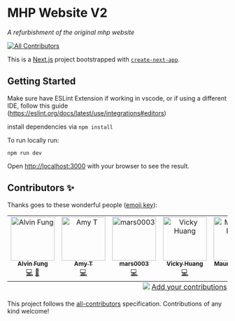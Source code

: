 # MHP Website V2

_A refurbishment of the original mhp website_

[![All Contributors](https://img.shields.io/badge/all_contributors-2-orange.svg?style=flat-square)](#contributors)

This is a [Next.js](https://nextjs.org/) project bootstrapped with [`create-next-app`](https://github.com/vercel/next.js/tree/canary/packages/create-next-app).

## Getting Started

Make sure have ESLint Extension if working in vscode, or if using a different IDE, follow this guide (https://eslint.org/docs/latest/use/integrations#editors)

install dependencies via
`npm install`

To run locally run:

`npm run dev`

Open [http://localhost:3000](http://localhost:3000) with your browser to see the result.



## Contributors ✨

Thanks goes to these wonderful people ([emoji key](https://allcontributors.org/docs/en/emoji-key)):
<!-- ALL-CONTRIBUTORS-LIST:START - Do not remove or modify this section -->
<!-- prettier-ignore-start -->
<!-- markdownlint-disable -->
<table>
  <tbody>
    <tr>
      <td align="center" valign="top" width="14.28%"><a href="https://github.com/fung-alvin"><img src="https://avatars.githubusercontent.com/u/164455066?v=4?s=100" width="100px;" alt="Alvin Fung"/><br /><sub><b>Alvin Fung</b></sub></a><br /><a href="https://github.com/monash-human-power/MHP_Website_V2/commits?author=fung-alvin" title="Code">💻</a> <a href="https://github.com/monash-human-power/MHP_Website_V2/commits?author=fung-alvin" title="Documentation">📖</a></td>
      <td align="center" valign="top" width="14.28%"><a href="https://github.com/AmyTjea"><img src="https://avatars.githubusercontent.com/u/49554284?v=4?s=100" width="100px;" alt="Amy T"/><br /><sub><b>Amy T</b></sub></a><br /><a href="https://github.com/monash-human-power/MHP_Website_V2/commits?author=AmyTjea" title="Code">💻</a></td>
      <td align="center" valign="top" width="14.28%"><a href="https://github.com/mars0003"><img src="https://avatars.githubusercontent.com/u/127728772?v=4?s=100" width="100px;" alt="mars0003"/><br /><sub><b>mars0003</b></sub></a><br /><a href="https://github.com/monash-human-power/MHP_Website_V2/commits?author=mars0003" title="Code">💻</a></td>
      <td align="center" valign="top" width="14.28%"><a href="https://github.com/viggy21"><img src="https://avatars.githubusercontent.com/u/103304397?v=4?s=100" width="100px;" alt="Vicky Huang"/><br /><sub><b>Vicky Huang</b></sub></a><br /><a href="https://github.com/monash-human-power/MHP_Website_V2/commits?author=viggy21" title="Code">💻</a></td>
      <td align="center" valign="top" width="14.28%"><a href="https://github.com/maureen1907"><img src="https://avatars.githubusercontent.com/u/126831873?v=4?s=100" width="100px;" alt="Maureen Pham"/><br /><sub><b>Maureen Pham</b></sub></a><br /><a href="https://github.com/monash-human-power/MHP_Website_V2/commits?author=maureen1907" title="Code">💻</a></td>
      <td align="center" valign="top" width="14.28%"><a href="https://github.com/nkat001"><img src="https://avatars.githubusercontent.com/u/153081137?v=4?s=100" width="100px;" alt="nkat001"/><br /><sub><b>nkat001</b></sub></a><br /><a href="https://github.com/monash-human-power/MHP_Website_V2/commits?author=nkat001" title="Code">💻</a></td>
      <td align="center" valign="top" width="14.28%"><a href="https://github.com/NgocDuy1234"><img src="https://avatars.githubusercontent.com/u/155885179?v=4?s=100" width="100px;" alt="NgocDuy1234"/><br /><sub><b>NgocDuy1234</b></sub></a><br /><a href="https://github.com/monash-human-power/MHP_Website_V2/commits?author=NgocDuy1234" title="Code">💻</a></td>
    </tr>
  </tbody>
  <tfoot>
    <tr>
      <td align="center" size="13px" colspan="7">
        <img src="https://raw.githubusercontent.com/all-contributors/all-contributors-cli/1b8533af435da9854653492b1327a23a4dbd0a10/assets/logo-small.svg">
          <a href="https://all-contributors.js.org/docs/en/bot/usage">Add your contributions</a>
        </img>
      </td>
    </tr>
  </tfoot>
</table>

<!-- markdownlint-restore -->
<!-- prettier-ignore-end -->

<!-- ALL-CONTRIBUTORS-LIST:END -->

<!-- ALL-CONTRIBUTORS-LIST:START - Do not remove or modify this section -->
<!-- prettier-ignore-start -->
<!-- markdownlint-disable -->

<!-- markdownlint-restore -->
<!-- prettier-ignore-end -->

<!-- ALL-CONTRIBUTORS-LIST:END -->

This project follows the [all-contributors](https://github.com/all-contributors/all-contributors) specification. Contributions of any kind welcome!
